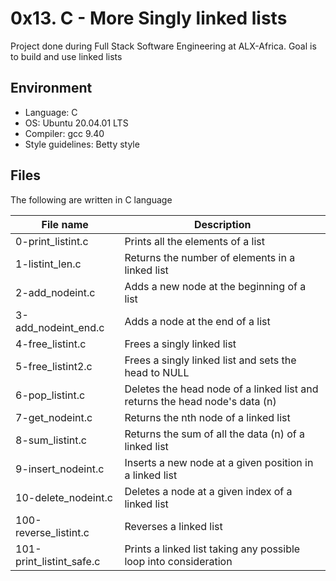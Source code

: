 # 0x13. C - More Singly linked lists
Project done during Full Stack Software Engineering at ALX-Africa. Goal is to build and use linked lists

## Environment
* Language: C
* OS: Ubuntu 20.04.01 LTS
* Compiler: gcc 9.40
* Style guidelines: Betty style

## Files
The following are written in C language

File name | Description
 --- | ---
0-print_listint.c | Prints all the elements of a list
1-listint_len.c | Returns the number of elements in a linked list
2-add_nodeint.c | Adds a new node at the beginning of a list
3-add_nodeint_end.c | Adds a node at the end of a list
4-free_listint.c | Frees a singly linked list
5-free_listint2.c | Frees a singly linked list and sets the head to NULL
6-pop_listint.c | Deletes the head node of a linked list and returns the head node's data (n)
7-get_nodeint.c | Returns the nth node of a linked list
8-sum_listint.c | Returns the sum of all the data (n) of a linked list
9-insert_nodeint.c | Inserts a new node at a given position in a linked list
10-delete_nodeint.c | Deletes a node at a given index of a linked list
100-reverse_listint.c | Reverses a linked list
101-print_listint_safe.c | Prints a linked list taking any possible loop into consideration

